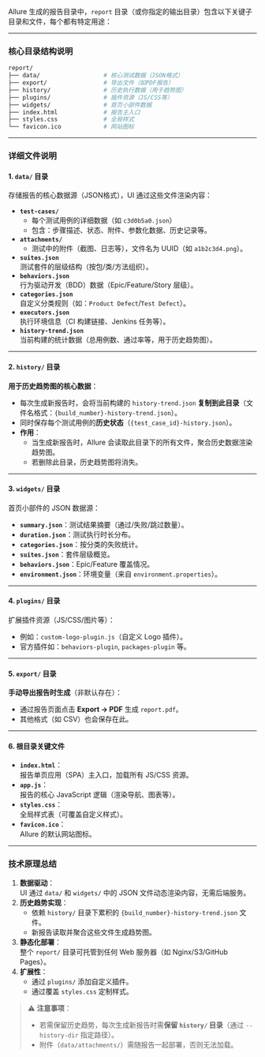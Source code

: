 Allure 生成的报告目录中，`report` 目录（或你指定的输出目录）包含以下关键子目录和文件，每个都有特定用途：

---

### **核心目录结构说明**
```bash
report/
├── data/                  # 核心测试数据（JSON格式）
├── export/                # 导出文件（如PDF报告）
├── history/               # 历史执行数据（用于趋势图）
├── plugins/               # 插件资源（JS/CSS等）
├── widgets/               # 首页小部件数据
├── index.html             # 报告主入口
├── styles.css             # 全局样式
└── favicon.ico            # 网站图标
```

---

### **详细文件说明**

#### **1. `data/` 目录**  
存储报告的核心数据源（JSON格式），UI 通过这些文件渲染内容：
- **`test-cases/`**  
  - 每个测试用例的详细数据（如 `c3d0b5a0.json`）  
  - 包含：步骤描述、状态、附件、参数化数据、历史记录等。
- **`attachments/`**  
  - 测试中的附件（截图、日志等），文件名为 UUID（如 `a1b2c3d4.png`）。
- **`suites.json`**  
  测试套件的层级结构（按包/类/方法组织）。
- **`behaviors.json`**  
  行为驱动开发（BDD）数据（Epic/Feature/Story 层级）。
- **`categories.json`**  
  自定义分类规则（如：`Product Defect`/`Test Defect`）。
- **`executors.json`**  
  执行环境信息（CI 构建链接、Jenkins 任务等）。
- **`history-trend.json`**  
  当前构建的统计数据（总用例数、通过率等，用于历史趋势图）。

---

#### **2. `history/` 目录**  
**用于历史趋势图的核心数据**：  
- 每次生成新报告时，会将当前构建的 `history-trend.json` **复制到此目录**（文件名格式：`{build_number}-history-trend.json`）。  
- 同时保存每个测试用例的**历史状态**（`{test_case_id}-history.json`）。  
- **作用**：  
  - 当生成新报告时，Allure 会读取此目录下的所有文件，聚合历史数据渲染趋势图。  
  - 若删除此目录，历史趋势图将消失。

---

#### **3. `widgets/` 目录**  
首页小部件的 JSON 数据源：  
- **`summary.json`**：测试结果摘要（通过/失败/跳过数量）。  
- **`duration.json`**：测试执行时长分布。  
- **`categories.json`**：按分类的失败统计。  
- **`suites.json`**：套件层级概览。  
- **`behaviors.json`**：Epic/Feature 覆盖情况。  
- **`environment.json`**：环境变量（来自 `environment.properties`）。

---

#### **4. `plugins/` 目录**  
扩展插件资源（JS/CSS/图片等）：  
- 例如：`custom-logo-plugin.js`（自定义 Logo 插件）。  
- 官方插件如：`behaviors-plugin`, `packages-plugin` 等。

---

#### **5. `export/` 目录**  
**手动导出报告时生成**（非默认存在）：  
- 通过报告页面点击 **Export → PDF** 生成 `report.pdf`。  
- 其他格式（如 CSV）也会保存在此。

---

#### **6. 根目录关键文件**  
- **`index.html`**：  
  报告单页应用（SPA）主入口，加载所有 JS/CSS 资源。  
- **`app.js`**：  
  报告的核心 JavaScript 逻辑（渲染导航、图表等）。  
- **`styles.css`**：  
  全局样式表（可覆盖自定义样式）。  
- **`favicon.ico`**：  
  Allure 的默认网站图标。

---

### **技术原理总结**
1. **数据驱动**：  
   UI 通过 `data/` 和 `widgets/` 中的 JSON 文件动态渲染内容，无需后端服务。  
2. **历史趋势实现**：  
   - 依赖 `history/` 目录下累积的 `{build_number}-history-trend.json` 文件。  
   - 新报告读取并聚合这些文件生成趋势图。  
3. **静态化部署**：  
   整个 `report/` 目录可托管到任何 Web 服务器（如 Nginx/S3/GitHub Pages）。  
4. **扩展性**：  
   - 通过 `plugins/` 添加自定义插件。  
   - 通过覆盖 `styles.css` 定制样式。

> ⚠️ **注意事项**：  
> - 若需保留历史趋势，每次生成新报告时需**保留 `history/` 目录**（通过 `--history-dir` 指定路径）。  
> - 附件（`data/attachments/`）需随报告一起部署，否则无法加载。